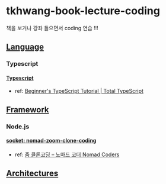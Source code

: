 # tkhwang-book-lecture-coding

책을 보거나 강좌 들으면서 coding 연습 !!!

## [Language](./language/)

### Typescript

#### [Typescript](./language/ts/beginners-typescript-tutorial/)

- ref: [Beginner's TypeScript Tutorial | Total TypeScript](https://www.totaltypescript.com/tutorials/beginners-typescript)

## [Framework](./framework/)

### Node.js

#### [socket: nomad-zoom-clone-coding](./framework/js-ts/node.js/nomad-zoom-clone-coding/)

- ref: [줌 클론코딩 – 노마드 코더 Nomad Coders](https://nomadcoders.co/noom)

## [Architectures](./architecture/)
